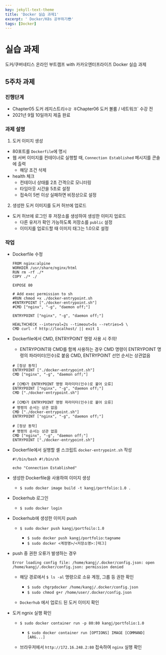 ```yaml
---
key: jekyll-text-theme
title: 'Docker 실습 과제1'
excerpt: ' Docker/K8s 공부하기😎'
tags: [Docker]
---
```



# 실습 과제

도커/쿠버네티스 온라인 부트캠프 with 카카오엔터프라이즈 Docker 실습 과제

## 5주차 과제

### 진행단계

* Chapter05 도커 레지스트리` 수강 후 `Chapter06 도커 볼륨 / 네트워크` 수강 전
* 2021년 9월 10일까지 제출 완료

### 과제 설명

1. 도커 이미지 생성

- 80포트를 `Dockerfile`에 명시
- 웹 서버 이미지를 컨테이너로 실행할 때, `Connection Established` 메시지를 콘솔에 출력
  - 해당 조건 삭제
- health 체크
  - 컨테이너 상태를 2초 간격으로 모니터링
  - 타임아웃 시간을 5초로 설정
  - 접속이 5번 이상 실패하면 비정상으로 설정

2. 생성한 도커 이미지를 도커 허브에 업로드

- 도커 허브에 로그인 후 저장소를 생성하여 생성한 이미지 업로드
  - 다른 유저가 확인 가능하도록 저장소를 `public` 설정
  - 이미지를 업로드할 때 이미지 태그는 1.0으로 설정

### 작업

* Dockerfile 수정

  ```
  FROM nginx:alpine
  WORKDIR /usr/share/nginx/html
  RUN rm -rf ./*
  COPY ./* ./
  
  EXPOSE 80
  
  # Add exec permission to sh
  #RUN chmod +x ./docker-entrypoint.sh
  #ENTRYPOINT ["./docker-entrypoint.sh"]
  #CMD ["nginx", "-g", "daemon off;"]
  
  ENTRYPOINT ["nginx", "-g", "daemon off;"]
  
  HEALTHCHECK --interval=2s --timeout=5s --retries=5 \
  CMD curl -f http://localhost/ || exit 1
  ```

  

* Dockerfile에서 CMD, ENTRYPOINT 명령 사용 시 주의!
	* ENTRYPOINT와 CMD를 함께 사용하는 경우 CMD 명령이 ENTRYPOINT 명령의 파라미터(인수)로 붙음
	  CMD, ENTRYPOINT 선언 순서는 상관없음

    ```
    # [정상 동작]
    ENTRYPOINT ["./docker-entrypoint.sh"]
    CMD ["nginx", "-g", "daemon off;"]
    
    # [CMD가 ENTRYPOINT 명령 파라미터(인수)로 붙어 오류]
    ENTRYPOINT ["nginx", "-g", "daemon off;"]
    CMD ["./docker-entrypoint.sh"]
    
    # [CMD가 ENTRYPOINT 명령 파라미터(인수)로 붙어 오류]
    # 명령의 순서는 상관 없음
    CMD ["./docker-entrypoint.sh"]
    ENTRYPOINT ["nginx", "-g", "daemon off;"]
    
    # [정상 동작]
    # 명령의 순서는 상관 없음
    CMD ["nginx", "-g", "daemon off;"]
    ENTRYPOINT ["./docker-entrypoint.sh"]
    ```

* Dockerfile에서 실행할 셸 스크립트 `docker-entrypoint.sh` 작성

  ```
  #!/bin/bash #!/bin/sh
  
  echo "Connection Established"
  ```

  

* 생성한 Dockerfile을 사용하여 이미지 생성

  - `$ sudo docker image build -t kangj/portfolio:1.0 .`

* Dockerhub 로그인

  - `$ sudo docker login`

* Dockerhub에 생성한 이미지 push

  - ```
    $ sudo docker push kangj/portfoilo:1.0
    ```

    - `$ sudo docker push kangj/portfolio:tagname`
    - `$ sudo docker <계정명>/<저장소명>:[태그]`

* push 중 권한 오류가 발생하는 경우

    ```
    Error loading config file: /home/kangj/.docker/config.json: open /home/kangj/.docker/config.json: permission denied
    ```

	* 해당 경로에서 `$ ls -al` 명령으로 소유 계정, 그룹 등 권한 확인 

      - `$ sudo chgrpdocker /home/kangj/.docker/config.json`
      - `$ sudo chmod g+r /home/user/.docker/config.json`

	* `Dockerhub` 에서 업로드 된 도커 이미지 확인

* 도커 ngnix 실행 확인

  - ```
    $ sudo docker container run -p 80:80 kangj/portfolio:1.0
    ```

    - `$ sudo docker container run [OPTIONS] IMAGE [COMMAND] [ARG...]`

  - 브라우저에서 `http://172.16.248.2:80` 접속하여 `nginx` 실행 확인